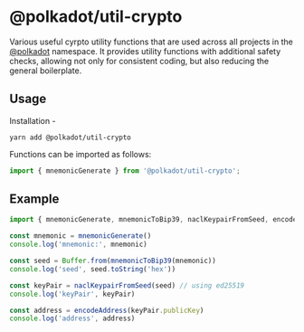 # @polkadot/util-crypto

Various useful cyrpto utility functions that are used across all projects in the [@polkadot](https://polkadot.js.org) namespace. It provides utility functions with additional safety checks, allowing not only for consistent coding, but also reducing the general boilerplate.

## Usage

Installation -

```
yarn add @polkadot/util-crypto
```

Functions can be imported as follows:

```js
import { mnemonicGenerate } from '@polkadot/util-crypto';
```

## Example

```js
import { mnemonicGenerate, mnemonicToBip39, naclKeypairFromSeed, encodeAddress } from '@polkadot/util-crypto';

const mnemonic = mnemonicGenerate()
console.log('mnemonic:', mnemonic)

const seed = Buffer.from(mnemonicToBip39(mnemonic))
console.log('seed', seed.toString('hex'))

const keyPair = naclKeypairFromSeed(seed) // using ed25519
console.log('keyPair', keyPair)

const address = encodeAddress(keyPair.publicKey)
console.log('address', address)
```
